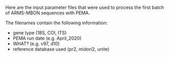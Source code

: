 Here are the input parameter files that were used to process the first batch of ARMS-MBON sequences with PEMA.

The filenames contain the following information:
* gene type (18S, COI, ITS)
* PEMA run date (e.g. April_2020)
* WHAT? (e.g. v97, d10)
* reference database used (pr2, midori2, unite)
